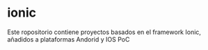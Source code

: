 # ionic
Este ropositorio contiene proyectos basados en el framework Ionic, añadidos a plataformas Andorid y IOS
PoC

